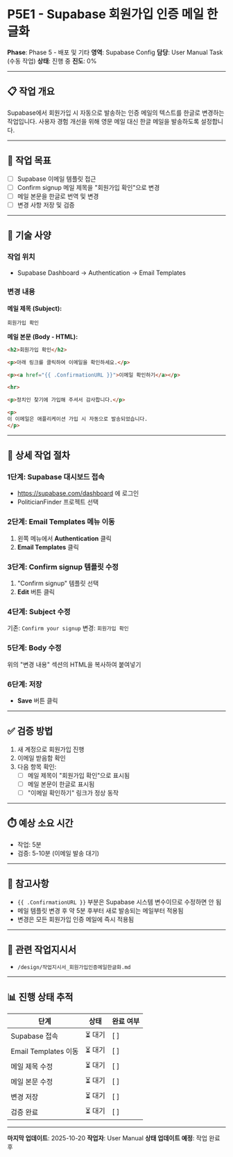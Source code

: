 # P5E1 - Supabase 회원가입 인증 메일 한글화

**Phase**: Phase 5 - 배포 및 기타
**영역**: Supabase Config
**담당**: User Manual Task (수동 작업)
**상태**: 진행 중
**진도**: 0%

---

## 📋 작업 개요

Supabase에서 회원가입 시 자동으로 발송하는 인증 메일의 텍스트를 한글로 변경하는 작업입니다. 사용자 경험 개선을 위해 영문 메일 대신 한글 메일을 발송하도록 설정합니다.

---

## 🎯 작업 목표

- [ ] Supabase 이메일 템플릿 접근
- [ ] Confirm signup 메일 제목을 "회원가입 확인"으로 변경
- [ ] 메일 본문을 한글로 번역 및 변경
- [ ] 변경 사항 저장 및 검증

---

## 📐 기술 사양

### 작업 위치
- Supabase Dashboard → Authentication → Email Templates

### 변경 내용

**메일 제목 (Subject):**
```
회원가입 확인
```

**메일 본문 (Body - HTML):**
```html
<h2>회원가입 확인</h2>

<p>아래 링크를 클릭하여 이메일을 확인하세요.</p>

<p><a href="{{ .ConfirmationURL }}">이메일 확인하기</a></p>

<hr>

<p>정치인 찾기에 가입해 주셔서 감사합니다.</p>

<p>
이 이메일은 애플리케이션 가입 시 자동으로 발송되었습니다.
</p>
```

---

## 📝 상세 작업 절차

### 1단계: Supabase 대시보드 접속
- https://supabase.com/dashboard 에 로그인
- PoliticianFinder 프로젝트 선택

### 2단계: Email Templates 메뉴 이동
1. 왼쪽 메뉴에서 **Authentication** 클릭
2. **Email Templates** 클릭

### 3단계: Confirm signup 템플릿 수정
1. "Confirm signup" 템플릿 선택
2. **Edit** 버튼 클릭

### 4단계: Subject 수정
기존: `Confirm your signup`
변경: `회원가입 확인`

### 5단계: Body 수정
위의 "변경 내용" 섹션의 HTML을 복사하여 붙여넣기

### 6단계: 저장
- **Save** 버튼 클릭

---

## ✅ 검증 방법

1. 새 계정으로 회원가입 진행
2. 이메일 받음함 확인
3. 다음 항목 확인:
   - [ ] 메일 제목이 "회원가입 확인"으로 표시됨
   - [ ] 메일 본문이 한글로 표시됨
   - [ ] "이메일 확인하기" 링크가 정상 동작

---

## ⏱️ 예상 소요 시간
- 작업: 5분
- 검증: 5-10분 (이메일 발송 대기)

---

## 📌 참고사항

- `{{ .ConfirmationURL }}` 부분은 Supabase 시스템 변수이므로 수정하면 안 됨
- 메일 템플릿 변경 후 약 5분 후부터 새로 발송되는 메일부터 적용됨
- 변경은 모든 회원가입 인증 메일에 즉시 적용됨

---

## 🔗 관련 작업지시서
- `/design/작업지시서_회원가입인증메일한글화.md`

---

## 📊 진행 상태 추적

| 단계 | 상태 | 완료 여부 |
|------|------|---------|
| Supabase 접속 | ⏳ 대기 | [ ] |
| Email Templates 이동 | ⏳ 대기 | [ ] |
| 메일 제목 수정 | ⏳ 대기 | [ ] |
| 메일 본문 수정 | ⏳ 대기 | [ ] |
| 변경 저장 | ⏳ 대기 | [ ] |
| 검증 완료 | ⏳ 대기 | [ ] |

---

**마지막 업데이트**: 2025-10-20
**작업자**: User Manual
**상태 업데이트 예정**: 작업 완료 후
